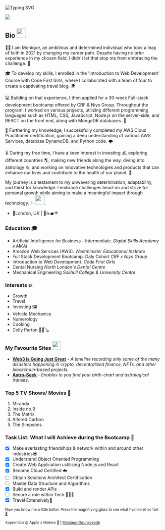 ![Typing SVG](https://readme-typing-svg.demolab.com?font=Fira+Code&weight=300&size=19&duration=5030&pause=1000&width=480&lines=console.log(%22Hello+world%2C+Monique+Here!%22))

<a href="https://t.me/m28n8que" target=_blank ><img src="https://res.cloudinary.com/snyk/image/upload/v1620054318/wordpress-sync/blog-banner-github-scanning.png"></a>

## Bio <img src="https://media.giphy.com/media/hvRJCLFzcasrR4ia7z/giphy.gif" width="30px" />
👩‍💻 I am Monique, an ambitious and determined individual who took a leap of faith in 2021 by changing my career path. Despite having no prior experience in my chosen field, I didn't let that stop me from embracing the challenge. 💪

🎓 To develop my skills, I enrolled in the 'Introduction to Web Development' Course with Code First Girls, where I collaborated with a team of four to create a captivating travel blog. 🌍

💻 Building on that experience, I then applied for a 30-week Full-stack development bootcamp offered by CBF & Niyo Group. Throughout the program, I worked on various projects, utilizing different programming languages such as HTML, CSS, JavaScript, Node.js on the server-side, and REACT on the front end, along with MongoDB databases. 🚀

🔑 Furthering my knowledge, I successfully completed my AWS Cloud Practitioner certification, gaining a deep understanding of various AWS Services, database DynamoDB, and Python code. 🌩️

⏳ During my free time, I have a keen interest in investing 💰, exploring different countries 🌎, making new friends along the way, diving into astrology ♋, and working on innovative technologies and products that can enhance our lives and contribute to the health of our planet. 🌱

My journey is a testament to my unwavering determination, adaptability, and thirst for knowledge. I embrace challenges head-on and strive for personal growth while aiming to make a meaningful impact through technology. ✨ <img src="https://media4.giphy.com/media/UOdoMz3baCENO/giphy.gif?cid=ecf05e47cyqy7oztmuuv0w3trvyeyfbh04d8plo9wywcffw4&rid=giphy.gif&ct=g" width="30"/></li>.

- 📍London, UK | 💂☕🫖☔

### Education 🎓
- Artificial Intelligence for Business - Intermediate. _Digital Skills Academy x MKAI_
- Amazon Web Services (AWS). _Westminister Educational Institute_
- Full Stack Development Bootcamp. Daly Cohort _CBF x Niyo Group_
- Introduction to Web Development. _Code First Girls_
- Dental Nursing _North London's Dental Centre_
- Mechanical Engineering _Solihull College & University Centre_

### Interests 💥
- Growth
- Travel
- Investing 🖼️
- Vehicle Mechanics
- Numerology 
- Cooking
- Dolly Parton 👱‍♀️🪕


### My Favourite Sites <img src="https://media.giphy.com/media/WFZvB7VIXBgiz3oDXE/giphy.gif" width="27"/></h3>
- **[Web3 is Going Just Great](https://web3isgoinggreat.com/)** - _A timeline recording only some of the many disasters happening in crypto, decentralized finance, NFTs, and other blockchain-based projects._
- **[Astro-Seek](https://astro-seek.com)** - _Enables to you find your birth-chart and astrological transits._

### Top 5 TV Shows/ Movies 🍿
1. Miranda
2. Inside no.9
3. The Matrix
4. Altered Carbon
5. The Simpsons

###  Task List: What I will Achieve during the Bootcamp 🎯
- [x] Make everlasting friendships & network within and around other industries😎
- [x] Understand Object Oriented Programming
- [x] Create Web Application ustilising Node.js and React
- [x] Become Cloud Certified ☁️
- [ ] Obtain Solutions Architect Certification
- [ ] Master Data Structure and Algorithms
- [x] Build and render APIs
- [ ] Secure a role within Tech 👩🏾‍💻
- [x] Travel Extensively🌴

<!--### Reach me 
- Linkedin💼 
- Telegram: m833q -->

<sup> Now you know me a little better. Press the magnifiying glass to see what I've learnt so far! [🔎](https://github.com/black-codher-bootcamp-2022-daly/unit-01-github-fundamentals-homework-MoniqueOg/blob/main/fundamentals.md)</sup> 

<sup> Apprentice @ Apple x Makers 
 | <a href=https://www.linkedin.com/in/monique-o-7538b41b8/> Monique Ogunkeyede</a> </sup>

[^1]: My references

[^2]: https://docs.github.com/en
[^3]: https://emojis.wiki/ <!--for brown tone-->
[^4]: https://simpsons.fandom.com/wiki/Rayshelle_Peyton 
[^5]: https://https://github.com/m0nica
